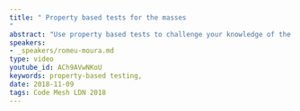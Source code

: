 ```yaml
---
title: " Property based tests for the masses
"
abstract: "Use property based tests to challenge your knowledge of the domain, to create smaller, fewer tests that: test more, are more readable & document the problem. Use them even (specially) in horrible eldritch codebases written in awful languages, use property based tests to ask questions to your codebase."
speakers:
- _speakers/romeu-moura.md
type: video
youtube_id: ACh9AVwNKoU
keywords: property-based testing,
date: 2018-11-09
tags: Code Mesh LDN 2018
---
```

